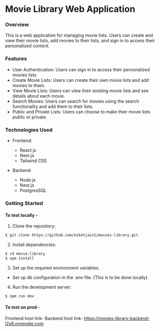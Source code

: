 # Movie Library Web Application

### Overview

This is a web application for managing movie lists. Users can create and view their movie lists, add movies to their lists, and sign in to access their personalized content.

### Features

- User Authentication: Users can sign in to access their personalized movies lists
- Create Movie Lists: Users can create their own movie lists and add movies to them.
- View Movie Lists: Users can view their existing movie lists and see details about each movie.
- Search Movies: Users can search for movies using the search functionality and add them to their lists.
- Public and Private Lists: Users can choose to make their movie lists public or private.

### Technologies Used

- Frontend:

  - React.js
  - Next.js
  - Tailwind CSS

- Backend:
  - Node.js
  - Nest.js
  - PostgresSQL

### Getting Started

#### To test locally -

1. Clone the repository:

```bash
$ git clone https://github.com/niketjain1/movies-library.git
```

2. Install dependencies:

```bash
$ cd movie-library
$ npm install
```

3. Set up the required environment variables.

- Set up db configuration in the .env file. {This is to be done locally}

4. Run the development server:

```bash
$ npm run dev
```

#### To test on prod -

Frontend host link-
Backend host link- https://movies-library-backend-l2x6.onrender.com

